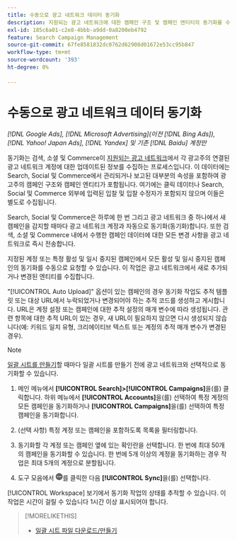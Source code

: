 ```yaml
---
title: 수동으로 광고 네트워크 데이터 동기화
description: 지원되는 광고 네트워크에 대한 캠페인 구조 및 캠페인 엔티티의 동기화를 수동으로 트리거하는 방법에 대해 알아봅니다.
exl-id: 185c6a01-c2e8-4bbb-a9dd-0a8200eb4792
feature: Search Campaign Management
source-git-commit: 67fe8581832dc0762d62908d01672e53cc95b847
workflow-type: tm+mt
source-wordcount: '393'
ht-degree: 0%

---
```


# 수동으로 광고 네트워크 데이터 동기화

*[!DNL Google Ads], [!DNL Microsoft Advertising](이전 [!DNL Bing Ads]), [!DNL Yahoo! Japan Ads], [!DNL Yandex] 및 기존 [!DNL Baidu] 계정만*

동기화는 검색, 소셜 및 Commerce이 [지원되는 광고 네트워크](/help/search-social-commerce/introduction/supported-inventory.md)에서 각 광고주의 연결된 광고 네트워크 계정에 대한 업데이트된 정보를 수집하는 프로세스입니다. 이 데이터에는 Search, Social 및 Commerce에서 관리되거나 보고된 대부분의 속성을 포함하여 광고주의 캠페인 구조와 캠페인 엔티티가 포함됩니다. 여기에는 클릭 데이터나 Search, Social 및 Commerce 외부에 입력된 입찰 및 입찰 수정자가 포함되지 않으며 이들은 별도로 수집됩니다.

Search, Social 및 Commerce은 하루에 한 번 그리고 광고 네트워크 중 하나에서 새 캠페인을 감지할 때마다 광고 네트워크 계정과 자동으로 동기화(동기화)합니다. 또한 검색, 소셜 및 Commerce 내에서 수행한 캠페인 데이터에 대한 모든 변경 사항을 광고 네트워크로 즉시 전송합니다.

지정된 계정 또는 특정 활성 및 일시 중지된 캠페인에서 모든 활성 및 일시 중지된 캠페인의 동기화를 수동으로 요청할 수 있습니다. 이 작업은 광고 네트워크에서 새로 추가되거나 변경된 엔티티를 수집합니다.

&quot;[!UICONTROL Auto Upload]&quot; 옵션이 있는 캠페인의 경우 동기화 작업도 추적 템플릿 또는 대상 URL에서 누락되었거나 변경되어야 하는 추적 코드를 생성하고 게시합니다. URL은 계정 설정 또는 캠페인에 대한 추적 설정의 매개 변수에 따라 생성됩니다. 관련 항목에 대한 추적 URL이 있는 경우, 새 URL이 필요하지 않으면 다시 생성되지 않습니다(예: 키워드 일치 유형, 크리에이티브 텍스트 또는 계정의 추적 매개 변수가 변경된 경우).

>[!NOTE]
>
>[일괄 시트를 만들기](/help/search-social-commerce/campaign-management/bulksheets/bulksheet-download.md)할 때마다 일괄 시트를 만들기 전에 광고 네트워크와 선택적으로 동기화할 수 있습니다.

1. 메인 메뉴에서 **[!UICONTROL Search]>[!UICONTROL Campaigns]**&#x200B;을(를) 클릭합니다. 하위 메뉴에서 **[!UICONTROL Accounts]**&#x200B;을(를) 선택하여 특정 계정의 모든 캠페인을 동기화하거나 **[!UICONTROL Campaigns]**&#x200B;을(를) 선택하여 특정 캠페인을 동기화합니다.

1. (선택 사항) 특정 계정 또는 캠페인을 포함하도록 목록을 필터링합니다.

1. 동기화할 각 계정 또는 캠페인 옆에 있는 확인란을 선택합니다. 한 번에 최대 50개의 캠페인을 동기화할 수 있습니다. 한 번에 5개 이상의 계정을 동기화하는 경우 작업은 최대 5개의 계정으로 분할됩니다.

1. 도구 모음에서 **![자세히](/help/search-social-commerce/assets/more.png "자세히")**&#x200B;를 클릭한 다음 **[!UICONTROL Sync]**&#x200B;을(를) 선택합니다.

[!UICONTROL Workspace] 보기에서 동기화 작업의 상태를 추적할 수 있습니다. 이 작업은 시간이 걸릴 수 있습니다
1시간 이상 표시되어야 합니다.

>[!MORELIKETHIS]
>
>* [일괄 시트 파일 다운로드/만들기](/help/search-social-commerce/campaign-management/bulksheets/bulksheet-download.md)
